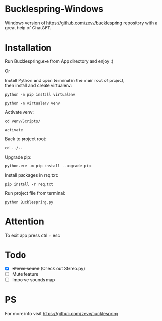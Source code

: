 # Bucklespring-Windows
Windows version of https://github.com/zevv/bucklespring repository with a great help of ChatGPT.

# Installation
Run Bucklespring.exe from App directory and enjoy :)
 
Or
 
Install Python and open terminal in the main root of project, <br>
then install and create virtualenv:
```
python -m pip install virtualenv
```
```
python -m virtualenv venv
```
Activate venv:
```
cd venv/Scripts/
```
```
activate
```
Back to project root:
```
cd ../..
```
Upgrade pip:
```
python.exe -m pip install --upgrade pip
```
Install packages in req.txt:
```
pip install -r req.txt
```
Run project file from terminal:
```
python Bucklespring.py
```

# Attention
To exit app press ctrl + esc

# Todo
- [x] ~~Stereo sound~~ (Check out Stereo.py)
- [ ] Mute feature
- [ ] Imporve sounds map

# PS
For more info visit https://github.com/zevv/bucklespring
